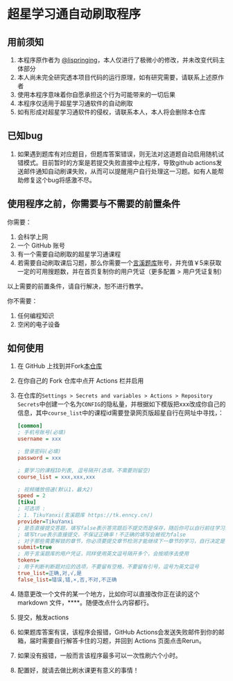 # 超星学习通自动刷取程序

## 用前须知

1. 本程序原作者为 [@lispringing](https://github.com/lispringing)，本人仅进行了极微小的修改，并未改变代码主体部分
2. 本人尚未完全研究透本项目代码的运行原理，如有研究需要，请联系上述原作者
3. 使用本程序意味着你自愿承担这个行为可能带来的一切后果
4. 本程序仅适用于超星学习通软件的自动刷取
5. 如有形成对超星学习通软件的侵权，请联系本人，本人将会删除本仓库

## 已知bug

1. 如果遇到题库有对应题目，但题库答案错误，则无法对这道题自动启用随机试错模式。目前暂时的方案是若提交失败直接中止程序，导致github actions发送邮件通知自动刷课失败，从而可以提醒用户自行处理这一习题。如有人能帮助修复这个bug将感激不尽。

## 使用程序之前，你需要与不需要的前置条件

你需要：

1. 会科学上网
2. 一个 GitHub 账号
3. 有一个需要自动刷取的超星学习通课程
4. 若需要自动刷取课后习题，那么你需要一个[言溪题库](https://tk.enncy.cn/)账号，并充值￥5来获取一定的可用搜题数，并在首页复制你的用户凭证（更多配置 > 用户凭证复制）

以上需要的前置条件，请自行解决，恕不进行教学。

你不需要：

1. 任何编程知识
2. 空闲的电子设备

## 如何使用

1. 在 GitHub 上找到并Fork[本仓库](https://github.com/andyzhouty/SuperStar)
2. 在你自己的 Fork 仓库中点开 Actions 栏并启用
3. 在仓库的`Settings > Secrets and variables > Actions > Repository Secrets`中创建一个名为`CONFIG`的隐私量，并根据如下模版把xxx改成你自己的信息，其中`course_list`中的课程id需要登录网页版超星自行在网址中寻找，：

    ```ini
    [common]
    ; 手机号账号(必填)
    username = xxx

    ; 登录密码(必填)
    password = xxx

    ; 要学习的课程ID列表, 逗号隔开(选填，不需要则留空)
    course_list = xxx,xxx,xxx

    ; 视频播放倍速(默认1，最大2)
    speed = 2
    [tiku]
    ; 可选项 :
    ; 1. TikuYanxi(言溪题库 https://tk.enncy.cn/)
    provider=TikuYanxi
    ; 是否直接提交答题，填写false表示答完题后不提交而是保存，随后你可以自行前往学习通修改或提交
    ; 填写true表示直接提交，不保证正确率！不正确的填写会被视为false
    ; 对于那些需要解锁的章节，你必须要提交章节检测才能继续下一章节的学习，自行决定是否开启
    submit=true
    ; 用于言溪题库的用户凭证，同样使用英文逗号隔开多个，会按顺序去使用
    tokens=
    ; 用于判断判断题对应的选项，不要留有空格，不要留有引号，逗号为英文逗号
    true_list=正确,对,√,是
    false_list=错误,错,×,否,不对,不正确
    ```

4. 随意更改一个文件的某一个地方，比如你可以直接改你正在读的这个 markdown 文件，****。随便改点什么内容都行。
5. 提交，触发actions
6. 如果题库答案有误，该程序会报错，GitHub Actions会发送失败邮件到你的邮箱，届时需要自行解答卡住的习题，并回到 Actions 页面点击Rerun。
7. 如果没有报错，一般而言该程序最多可以一次性刷六个小时。
8. 配置好，就请去做比刷水课更有意义的事情！

